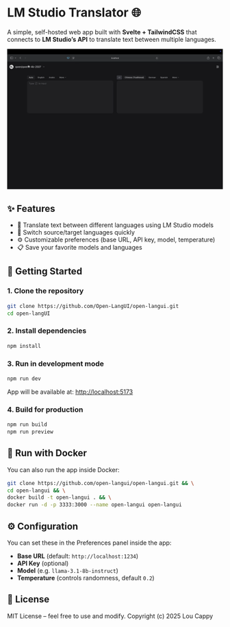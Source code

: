# LM Studio Translator 🌐

A simple, self-hosted web app built with **Svelte + TailwindCSS** that connects to **LM Studio’s API** to translate text between multiple languages.  

![Demo GIF](/demo.gif)

## ✨ Features
- 🔄 Translate text between different languages using LM Studio models  
- 🧩 Switch source/target languages quickly  
- ⚙️ Customizable preferences (base URL, API key, model, temperature)  
- 📋 Save your favorite models and languages  

## 🚀 Getting Started

### 1. Clone the repository
```bash
git clone https://github.com/Open-LangUI/open-langui.git
cd open-langUI
```

### 2. Install dependencies
```bash
npm install
```

### 3. Run in development mode
```bash
npm run dev
```
App will be available at: [http://localhost:5173](http://localhost:5173)

### 4. Build for production
```bash
npm run build
npm run preview
```

## 🐳 Run with Docker
You can also run the app inside Docker:

```bash
git clone https://github.com/open-langui/open-langui.git && \
cd open-langui && \
docker build -t open-langui . && \
docker run -d -p 3333:3000 --name open-langui open-langui
```

## ⚙️ Configuration
You can set these in the Preferences panel inside the app:
- **Base URL** (default: `http://localhost:1234`)
- **API Key** (optional)
- **Model** (e.g. `llama-3.1-8b-instruct`)
- **Temperature** (controls randomness, default `0.2`)

## 📜 License
MIT License – feel free to use and modify.
Copyright (c) 2025 Lou Cappy
